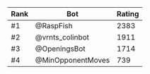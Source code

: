 Rank|Bot|Rating
---|---|---
#1|@RaspFish|2383
#2|@vrnts_colinbot|1911
#3|@OpeningsBot|1714
#4|@MinOpponentMoves|739
